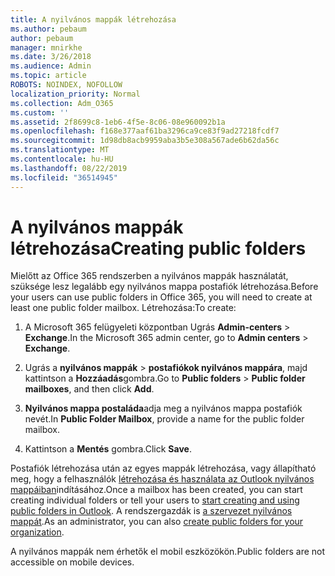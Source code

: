 ```yaml
---
title: A nyilvános mappák létrehozása
ms.author: pebaum
author: pebaum
manager: mnirkhe
ms.date: 3/26/2018
ms.audience: Admin
ms.topic: article
ROBOTS: NOINDEX, NOFOLLOW
localization_priority: Normal
ms.collection: Adm_O365
ms.custom: ''
ms.assetid: 2f8699c8-1eb6-4f5e-8c06-08e960092b1a
ms.openlocfilehash: f168e377aaf61ba3296ca9ce83f9ad27218fcdf7
ms.sourcegitcommit: 1d98db8acb9959aba3b5e308a567ade6b62da56c
ms.translationtype: MT
ms.contentlocale: hu-HU
ms.lasthandoff: 08/22/2019
ms.locfileid: "36514945"
---
```

# <a name="creating-public-folders"></a><span data-ttu-id="9d19d-102">A nyilvános mappák létrehozása</span><span class="sxs-lookup"><span data-stu-id="9d19d-102">Creating public folders</span></span>

<span data-ttu-id="9d19d-103">Mielőtt az Office 365 rendszerben a nyilvános mappák használatát, szüksége lesz legalább egy nyilvános mappa postafiók létrehozása.</span><span class="sxs-lookup"><span data-stu-id="9d19d-103">Before your users can use public folders in Office 365, you will need to create at least one public folder mailbox.</span></span> <span data-ttu-id="9d19d-104">Létrehozása:</span><span class="sxs-lookup"><span data-stu-id="9d19d-104">To create:</span></span>
  
1. <span data-ttu-id="9d19d-105">A Microsoft 365 felügyeleti központban Ugrás **Admin-centers** \> **Exchange**.</span><span class="sxs-lookup"><span data-stu-id="9d19d-105">In the Microsoft 365 admin center, go to **Admin centers** \> **Exchange**.</span></span>
    
2. <span data-ttu-id="9d19d-106">Ugrás a **nyilvános mappák** \> **postafiókok nyilvános mappára**, majd kattintson a **Hozzáadás**gombra.</span><span class="sxs-lookup"><span data-stu-id="9d19d-106">Go to **Public folders** \> **Public folder mailboxes**, and then click **Add**.</span></span>
    
3. <span data-ttu-id="9d19d-107">**Nyilvános mappa postaláda**adja meg a nyilvános mappa postafiók nevét.</span><span class="sxs-lookup"><span data-stu-id="9d19d-107">In **Public Folder Mailbox**, provide a name for the public folder mailbox.</span></span>
    
4. <span data-ttu-id="9d19d-108">Kattintson a **Mentés** gombra.</span><span class="sxs-lookup"><span data-stu-id="9d19d-108">Click **Save**.</span></span>
    
<span data-ttu-id="9d19d-109">Postafiók létrehozása után az egyes mappák létrehozása, vagy állapítható meg, hogy a felhasználók [létrehozása és használata az Outlook nyilvános mappáiban](https://support.office.com/article/Create-and-share-a-public-folder-in-Outlook-a2835011-d524-4a5c-a207-05c159bb2a97)indításához.</span><span class="sxs-lookup"><span data-stu-id="9d19d-109">Once a mailbox has been created, you can start creating individual folders or tell your users to [start creating and using public folders in Outlook](https://support.office.com/article/Create-and-share-a-public-folder-in-Outlook-a2835011-d524-4a5c-a207-05c159bb2a97).</span></span> <span data-ttu-id="9d19d-110">A rendszergazdák is [a szervezet nyilvános mappát](https://technet.microsoft.com/library/bb691104%28v=exchg.150%29.aspx).</span><span class="sxs-lookup"><span data-stu-id="9d19d-110">As an administrator, you can also [create public folders for your organization](https://technet.microsoft.com/library/bb691104%28v=exchg.150%29.aspx).</span></span>
  
<span data-ttu-id="9d19d-111">A nyilvános mappák nem érhetők el mobil eszközökön.</span><span class="sxs-lookup"><span data-stu-id="9d19d-111">Public folders are not accessible on mobile devices.</span></span>
  

